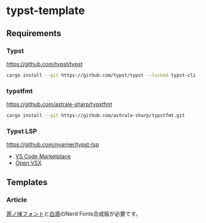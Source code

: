 # typst-template

## Requirements

### Typst

https://github.com/typst/typst

```sh
cargo install --git https://github.com/typst/typst --locked typst-cli --tag v0.11.0
```

### typstfmt

https://github.com/astrale-sharp/typstfmt

```sh
cargo install --git https://github.com/astrale-sharp/typstfmt.git
```

### Typst LSP

https://github.com/nvarner/typst-lsp

- [VS Code Marketplace](https://marketplace.visualstudio.com/items?itemName=nvarner.typst-lsp)
- [Open VSX](https://open-vsx.org/extension/nvarner/typst-lsp)

## Templates

### Article

[原ノ味フォント](https://github.com/trueroad/HaranoAjiFonts)と[白源](https://github.com/yuru7/HackGen)のNerd Fonts合成版が必要です。
